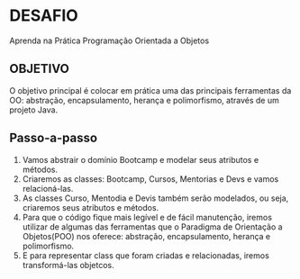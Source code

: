 # DESAFIO
Aprenda na Prática Programação Orientada a Objetos

## OBJETIVO
O objetivo principal é colocar em prática uma das principais ferramentas da OO: abstração, encapsulamento, herança e polimorfismo, através de um projeto Java.

## Passo-a-passo
1. Vamos abstrair o domínio Bootcamp e modelar seus atributos e métodos.
2. Criaremos as classes: Bootcamp, Cursos, Mentorias e Devs e vamos relacioná-las.
3. As classes Curso, Mentodia e Devis também serão modelados, ou seja, criaremos seus atributos e métodos.
4. Para que o código fique mais legível e de fácil manutenção, iremos utilizar de algumas das ferramentas que o Paradigma de Orientação a Objetos(POO) nos oferece: abstração, encapsulamento, herança e polimorfismo.
5. E para representar class que foram criadas e relacionadas, iremos transformá-las objetcos.
